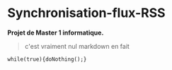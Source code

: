Synchronisation-flux-RSS
========================

**Projet de Master 1 informatique.**

> c'est vraiment nul markdown en fait

`while(true){doNothing();}`

